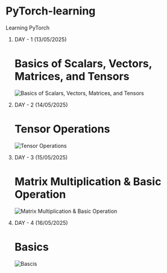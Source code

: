 # PyTorch-learning
Learning PyTorch

1. DAY - 1 (13/05/2025)
   # Basics of Scalars, Vectors, Matrices, and Tensors
   
   ![Basics of Scalars, Vectors, Matrices, and Tensors](https://github.com/user-attachments/assets/0d6dbd11-e235-4945-be8e-93ad9c57f91e)

2. DAY - 2 (14/05/2025)
   # Tensor Operations

   ![Tensor Operations](https://github.com/user-attachments/assets/551e9882-e54b-487b-97b6-550386cb654a)

3. DAY - 3 (15/05/2025)
   # Matrix Multiplication & Basic Operation

   ![Matrix Multiplication & Basic Operation](https://github.com/user-attachments/assets/212bb619-0bb0-4a3c-86f9-2836e21fe18d)

4. DAY - 4 (16/05/2025)
   # Basics

   ![Bascis](https://github.com/user-attachments/assets/cc957b81-1977-46b0-af4d-cedceb54697a)


